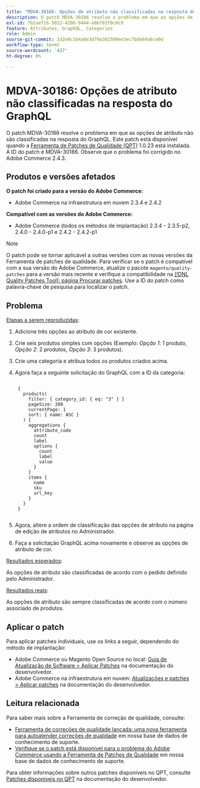 ```yaml
---
title: "MDVA-30186: Opções de atributo não classificadas na resposta do GraphQL"
description: O patch MDVA-30186 resolve o problema em que as opções de atributo não são classificadas na resposta do GraphQL. Este patch está disponível quando a [Ferramenta de correções de qualidade (QPT)](https://devdocs.magento.com/guides/v2.4/comp-mgr/patching.html#mqp) 1.0.23 está instalada. A ID do patch é MDVA-30186. Observe que o problema foi corrigido no Adobe Commerce 2.4.3.
exl-id: 7b2aef16-5012-4206-9444-e0b765f0c0c9
feature: Attributes, GraphQL, Categories
role: Admin
source-git-commit: 1d2e0c1b4a8e3d79a362500ee3ec7bde84a6ce0d
workflow-type: tm+mt
source-wordcount: '437'
ht-degree: 0%

---
```


# MDVA-30186: Opções de atributo não classificadas na resposta do GraphQL

O patch MDVA-30186 resolve o problema em que as opções de atributo não são classificadas na resposta do GraphQL. Este patch está disponível quando a [Ferramenta de Patches de Qualidade (QPT)](https://devdocs.magento.com/guides/v2.4/comp-mgr/patching.html#mqp) 1.0.23 está instalada. A ID do patch é MDVA-30186. Observe que o problema foi corrigido no Adobe Commerce 2.4.3.

## Produtos e versões afetados

**O patch foi criado para a versão do Adobe Commerce:**

* Adobe Commerce na infraestrutura em nuvem 2.3.4 e 2.4.2

**Compatível com as versões do Adobe Commerce:**

* Adobe Commerce (todos os métodos de implantação) 2.3.4 - 2.3.5-p2, 2.4.0 - 2.4.0-p1 e 2.4.2 - 2.4.2-p1

>[!NOTE]
>
>O patch pode se tornar aplicável a outras versões com as novas versões da Ferramenta de patches de qualidade. Para verificar se o patch é compatível com a sua versão do Adobe Commerce, atualize o pacote `magento/quality-patches` para a versão mais recente e verifique a compatibilidade na [[!DNL Quality Patches Tool]: página Procurar patches](https://devdocs.magento.com/quality-patches/tool.html#patch-grid). Use a ID do patch como palavra-chave de pesquisa para localizar o patch.

## Problema

<u>Etapas a serem reproduzidas</u>:

1. Adicione três opções ao atributo de cor existente.
1. Crie seis produtos simples com opções (Exemplo: *Opção 1*: 1 produto, *Opção 2*: 2 produtos, *Opção 3*: 3 produtos).
1. Crie uma categoria e atribua todos os produtos criados acima.
1. Agora faça a seguinte solicitação do GraphQL com a ID da categoria:

   <pre><code class="language-graphql">
    {
      products(
        filter: { category_id: { eq: "3" } }
        pageSize: 200
        currentPage: 1
        sort: { name: ASC }
      ) {
        aggregations {
          attribute_code
          count
          label
          options {
            count
            label
            value
          }
        }
        items {
          name
          sku
          url_key
        }
      }
    }
    </code></pre>

1. Agora, altere a ordem de classificação das opções de atributo na página de edição de atributos no Administrador.
1. Faça a solicitação GraphQL acima novamente e observe as opções de atributo de cor.

<u>Resultados esperados</u>:

As opções de atributo são classificadas de acordo com o pedido definido pelo Administrador.

<u>Resultados reais</u>:

As opções de atributo são sempre classificadas de acordo com o número associado de produtos.


## Aplicar o patch

Para aplicar patches individuais, use os links a seguir, dependendo do método de implantação:

* Adobe Commerce ou Magento Open Source no local: [Guia de Atualização de Software > Aplicar Patches](https://devdocs.magento.com/guides/v2.4/comp-mgr/patching/mqp.html) na documentação do desenvolvedor.
* Adobe Commerce na infraestrutura em nuvem: [Atualizações e patches > Aplicar patches](https://devdocs.magento.com/cloud/project/project-patch.html) na documentação do desenvolvedor.

## Leitura relacionada

Para saber mais sobre a Ferramenta de correção de qualidade, consulte:

* [Ferramenta de correções de qualidade lançada: uma nova ferramenta para autoatender correções de qualidade](/help/announcements/adobe-commerce-announcements/magento-quality-patches-released-new-tool-to-self-serve-quality-patches.md) em nossa base de dados de conhecimento de suporte.
* [Verifique se o patch está disponível para o problema do Adobe Commerce usando a Ferramenta de Patches de Qualidade](/help/support-tools/patches-available-in-qpt-tool/check-patch-for-magento-issue-with-magento-quality-patches.md) em nossa base de dados de conhecimento de suporte.

Para obter informações sobre outros patches disponíveis no QPT, consulte [Patches disponíveis no QPT](https://devdocs.magento.com/quality-patches/tool.html#patch-grid) na documentação do desenvolvedor.
